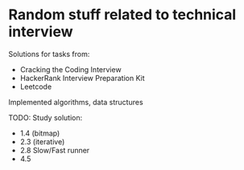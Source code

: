 # Random stuff related to technical interview

Solutions for tasks from:
* Cracking the Coding Interview
* HackerRank Interview Preparation Kit
* Leetcode

Implemented algorithms, data structures


TODO:
Study solution: 
 * 1.4 (bitmap) 
 * 2.3 (iterative)
 * 2.8 Slow/Fast runner
 * 4.5